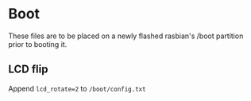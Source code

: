 # Boot

These files are to be placed on a newly flashed rasbian's /boot partition prior to 
booting it.

## LCD flip
Append `lcd_rotate=2` to `/boot/config.txt`